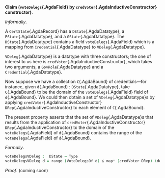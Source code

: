 <!--
```agda

{-# OPTIONS --safe #-}

open import Ledger.Conway.Specification.Gov.Base

module Ledger.Conway.Specification.Certs.Properties.VoteDelegsVDeleg (gs : _) (open GovStructure gs) where

open import Ledger.Conway.Specification.Certs gs
open import Ledger.Prelude
open import Ledger.Conway.Specification.Gov.Actions gs
```
-->

<a id="thm:VDelegsInRegDReps"></a>
**Claim (`voteDelegs`{.AgdaField} by `credVoter`{.AgdaInductiveConstructor} constructor).**

*Informally*.

A `CertState`{.AgdaRecord} has a `DState`{.AgdaDatatype}, a `PState`{.AgdaDatatype}, and a
`GState`{.AgdaDatatype}.  The `DState`{.AgdaDatatype} contains a field
`voteDelegs`{.AgdaField} which is a mapping from `Credential`{.AgdaDatatype} to
`VDeleg`{.AgdaDatatype}.

`VDeleg`{.AgdaDatatype} is a datatype with three constructors; the one of interest to
us here is `credVoter`{.AgdaInductiveConstructor}, which takes two arguments, a
`GovRole`{.AgdaDatatype} and a `Credential`{.AgdaDatatype}.

Now suppose we have a collection `C`{.AgdaBound} of credentials—for
instance, given `d`{.AgdaBound} : `DState`{.AgdaDatatype}, take
`C`{.AgdaBound} to be the domain of the `voteDelegs`{.AgdaField} field
of `d`{.AgdaBound}. We could then obtain a set of `VDeleg`{.AgdaDatatype}s
by applying `credVoter`{.AgdaInductiveConstructor} `DRep`{.AgdaInductiveConstructor} to
each element of `C`{.AgdaBound}.

The present property asserts that the set of `VDeleg`{.AgdaDatatype}s
that results from the application of
`credVoter`{.AgdaInductiveConstructor} `DRep`{.AgdaInductiveConstructor} to the
domain of the `voteDelegs`{.AgdaField} of `d`{.AgdaBound} contains the range
of the `voteDelegs`{.AgdaField} of `d`{.AgdaBound}.

*Formally*.

```agda
voteDelegsVDeleg :  DState → Type
voteDelegsVDeleg d = range (VoteDelegsOf d) ⊆ mapˢ (credVoter DRep) (dom (VoteDelegsOf d))
```

*Proof*. (coming soon)
